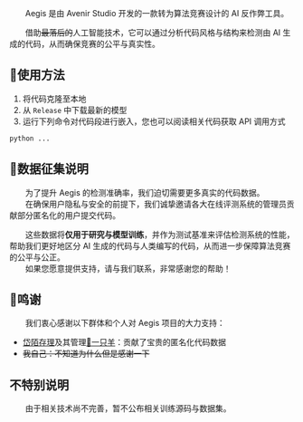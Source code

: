 　　Aegis 是由 Avenir Studio 开发的一款转为算法竞赛设计的 AI 反作弊工具。

　　借助~~最落后的~~人工智能技术，它可以通过分析代码风格与结构来检测由 AI 生成的代码，从而确保竞赛的公平与真实性。

## 🔧使用方法

1. 将代码克隆至本地
2. 从 `Release` 中下载最新的模型
3. 运行下列命令对代码段进行嵌入，您也可以阅读相关代码获取 API 调用方式
```bash
python ...
```

## 📢数据征集说明

　　为了提升 Aegis 的检测准确率，我们迫切需要更多真实的代码数据。\
　　在确保用户隐私与安全的前提下，我们诚挚邀请各大在线评测系统的管理员贡献部分匿名化的用户提交代码。

　　这些数据将**仅用于研究与模型训练**，并作为测试基准来评估检测系统的性能，帮助我们更好地区分 AI 生成的代码与人类编写的代码，从而进一步保障算法竞赛的公平与公正。\
　　如果您愿意提供支持，请与我们联系，非常感谢您的帮助！

## 🙏鸣谢

　　我们衷心感谢以下群体和个人对 Aegis 项目的大力支持：

- [岱陌存理](https://dtoj.team/)及其管理[🐑一只羊](没link)：贡献了宝贵的匿名化代码数据
- ~~我自己：不知道为什么但是感谢一下~~

## 不特别说明

　　由于相关技术尚不完善，暂不公布相关训练源码与数据集。
